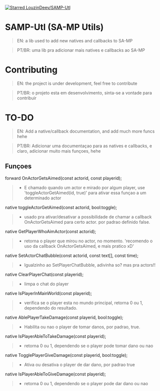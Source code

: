 [![Starred LouzinDeev/SAMP-Utl](https://reporoster.com/stars/LouzinDeev/SAMP-Utl)](https://github.com/LouzinDeev/SAMP-Utl/stargazers)
# SAMP-Utl (SA-MP Utils)
> EN: a lib used to add new natives and callbacks to SA-MP

> PT/BR: uma lib pra adicionar mais natives e callbacks ao SA-MP

# Contributing
> EN: the project is under development, feel free to contribute

> PT/BR: o projeto esta em desenvolvimento, sinta-se a vontade para contribuir

# TO-DO
> EN: Add a native/callback documentation, and add much more funcs hehe

>PT/BR: Adicionar uma documentaçao para as natives e callbacks, e claro, adicionar muito mais funçoes, hehe

## Funçoes
forward OnActorGetsAimed(const actorid, const playerid);
> * E chamado quando um actor e mirado por algum player, use 'toggleActorGetAimed(id, true)' para ativar essa funçao a um determinado actor

native toggleActorGetAimed(const actorid, bool:toggle);
> * usado pra ativar/desativar a possibilidade de chamar a callback OnActorGetsAimed para certo actor. por padrao definido false.

native GetPlayerWhoAimActor(const actorid);
> * retorna o player que mirou no actor, no momento. 'recomendo o uso da callback OnActorGetsAimed, e mais pratico xD'

native SetActorChatBubble(const actorid, const text[], const time);
> * Igualzinho ao SetPlayerChatBubble, adivinha so? mas pra actors!!

native ClearPlayerChat(const playerid);
> * limpa o chat do player

native IsPlayerInMainWorld(const playerid);
> * verifica se o player esta no mundo principal, retorna 0 ou 1, dependendo do resultado.

native AblePlayerTakeDamage(const playerid, bool:toggle);
> * Habilita ou nao o player de tomar danos, por padrao, true.

native IsPlayerAbleToTakeDamage(const playerid);
> * retorna 0 ou 1, dependendo se o player pode tomar dano ou nao

native TogglePlayerGiveDamage(const playerid, bool:toggle);
> * Ativa ou desativa o player de dar dano, por padrao true

native IsPlayerAbleToGiveDamage(const playerid);
> * retorna 0 ou 1, dependendo se o player pode dar dano ou nao


